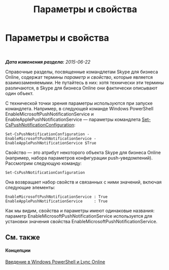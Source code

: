 ﻿---
title: Параметры и свойства
TOCTitle: Параметры и свойства
ms:assetid: 65348f95-f4d4-40cd-8869-f9d72643792d
ms:mtpsurl: https://technet.microsoft.com/ru-ru/library/Dn362796(v=OCS.15)
ms:contentKeyID: 56270554
ms.date: 06/01/2017
mtps_version: v=OCS.15
ms.translationtype: HT
---

# Параметры и свойства

 

_**Дата изменения раздела:** 2015-06-22_

Справочные разделы, посвященные командлетам Skype для бизнеса Online, содержат термины *параметр* и *свойство*, которые является взаимозаменяемыми. Не путайтесь в них: хотя технически эти термины различаются, в Skype для бизнеса Online они фактически описывают один объект.

С технической точки зрения параметры используются при запуске командлета. Например, в следующей команде Windows PowerShell EnableMicrosoftPushNotificationService и EnableApplePushNotificationService — параметры командлета [Set-CsPushNotificationConfiguration](set-cspushnotificationconfiguration.md):

    Set-CsPushNotificationConfiguration -EnableMicrosoftPushNotificationService -EnableApplePushNotificationService $True

Свойство — это атрибут некоторого объекта Skype для бизнеса Online (например, набора параметров конфигурации push-уведомлений). Рассмотрим следующую команду:

    Set-CsPushNotificationConfiguration

Она возвращает набор свойств и связанных с ними значений, включая следующие элементы:

    EnableMicrosoftPushNotificationService : True
    EnableApplePushNotificationService     : True

Как мы видим, свойства и параметры имеют одинаковые названия: параметр EnableMicrosoftPushNotificationService используется для установки значения свойства EnableMicrosoftPushNotificationService.

## См. также

#### Концепции

[Введение в Windows PowerShell и Lync Online](an-introduction-to-windows-powershell-and-skype-for-business-online.md)

